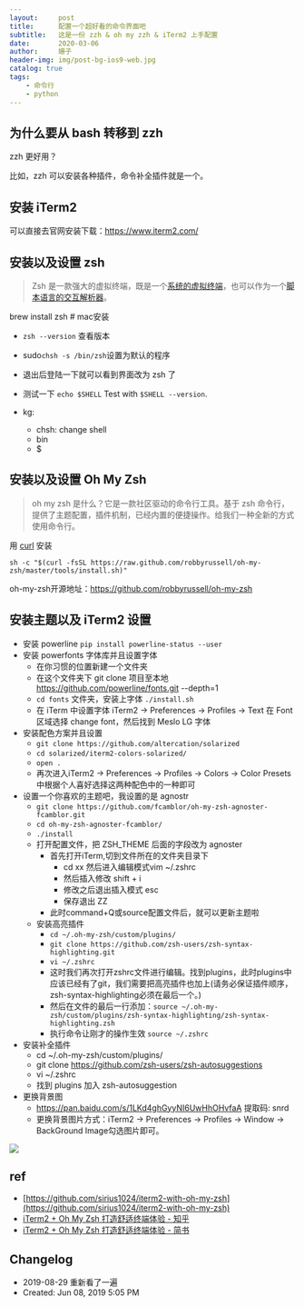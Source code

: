 ```yaml
---
layout:     post
title:      配置一个超好看的命令界面吧
subtitle:   这是一份 zzh & oh my zzh & iTerm2 上手配置
date:       2020-03-06
author:     姗子
header-img: img/post-bg-ios9-web.jpg
catalog: true
tags:
    - 命令行
    - python
---
```


## 为什么要从 bash 转移到 zzh

zzh 更好用？

比如，zzh 可以安装各种插件，命令补全插件就是一个。

## 安装 iTerm2

可以直接去官网安装下载：https://www.iterm2.com/


## 安装以及设置 zsh 

> Zsh 是一款强大的虚拟终端，既是一个[系统的虚拟终端]()，也可以作为一个[脚本语言的交互解析器]()。

brew install zsh # mac安装

- `zsh --version` 查看版本
- sudo`chsh -s /bin/zsh`设置为默认的程序
- 退出后登陆一下就可以看到界面改为 zsh 了
- 测试一下 `echo $SHELL` Test with `$SHELL --version`. 

- kg:
    - chsh: change shell
    - bin
    - $

## 安装以及设置 Oh My Zsh 

> oh my zsh 是什么？它是一款社区驱动的命令行工具。基于 zsh 命令行，提供了主题配置，插件机制，已经内置的便捷操作。给我们一种全新的方式使用命令行。

用 [curl]() 安装
```
sh -c "$(curl -fsSL https://raw.github.com/robbyrussell/oh-my-zsh/master/tools/install.sh)"
```

oh-my-zsh开源地址：https://github.com/robbyrussell/oh-my-zsh


## 安装主题以及 iTerm2 设置

- 安装 powerline `pip install powerline-status --user`
- 安装 powerfonts 字体库并且设置字体
  - 在你习惯的位置新建一个文件夹 
  - 在这个文件夹下 git clone 项目至本地 https://github.com/powerline/fonts.git --depth=1
  - `cd fonts` 文件夹，安装上字体 `./install.sh`
  - 在 iTerm 中设置字体 iTerm2 -> Preferences -> Profiles -> Text 在 Font 区域选择 change font，然后找到 Meslo LG 字体
- 安装配色方案并且设置
  - `git clone https://github.com/altercation/solarized`
  - `cd solarized/iterm2-colors-solarized/`
  - `open .`
  - 再次进入iTerm2 -> Preferences -> Profiles -> Colors -> Color Presets中根据个人喜好选择这两种配色中的一种即可
- 设置一个你喜欢的主题吧，我设置的是 agnostr
  - `git clone https://github.com/fcamblor/oh-my-zsh-agnoster-fcamblor.git`
  - `cd oh-my-zsh-agnoster-fcamblor/`
  - `./install`
  - 打开配置文件，把 ZSH_THEME 后面的字段改为 agnoster
    - 首先打开iTerm,切到文件所在的文件夹目录下
      - cd xx 然后进入编辑模式vim ~/.zshrc
      - 然后插入修改 shift + i
      - 修改之后退出插入模式 esc
      - 保存退出 ZZ
    - 此时command+Q或source配置文件后，就可以更新主题啦
  - 安装高亮插件
    - `cd ~/.oh-my-zsh/custom/plugins/`
    - `git clone https://github.com/zsh-users/zsh-syntax-highlighting.git`
    - `vi ~/.zshrc`
    - 这时我们再次打开zshrc文件进行编辑。找到plugins，此时plugins中应该已经有了git，我们需要把高亮插件也加上(请务必保证插件顺序，zsh-syntax-highlighting必须在最后一个。)
    - 然后在文件的最后一行添加：`source ~/.oh-my-zsh/custom/plugins/zsh-syntax-highlighting/zsh-syntax-highlighting.zsh`
    - 执行命令让刚才的操作生效 `source ~/.zshrc`
 - 安装补全插件
   - cd ~/.oh-my-zsh/custom/plugins/
   - git clone https://github.com/zsh-users/zsh-autosuggestions
   - vi ~/.zshrc
   - 找到 plugins 加入 zsh-autosuggestion
 - 更换背景图
   - https://pan.baidu.com/s/1LKd4ghGyyNI6UwHhOHvfaA  提取码: snrd
   - 更换背景图片方式：iTerm2 -> Preferences -> Profiles -> Window -> BackGround Image勾选图片即可。


![](https://cloud.githubusercontent.com/assets/2618447/6316862/70f58fb6-ba03-11e4-82c9-c083bf9a6574.png)

## ref

- [https://github.com/sirius1024/iterm2-with-oh-my-zsh](https://github.com/sirius1024/iterm2-with-oh-my-zsh)
- [iTerm2 + Oh My Zsh 打造舒适终端体验 - 知乎](https://zhuanlan.zhihu.com/p/37195261)
- [iTerm2 + Oh My Zsh 打造舒适终端体验 - 简书](https://www.jianshu.com/p/9c3439cc3bdb)

## Changelog

- 2019-08-29  重新看了一遍
- Created: Jun 08, 2019 5:05 PM

